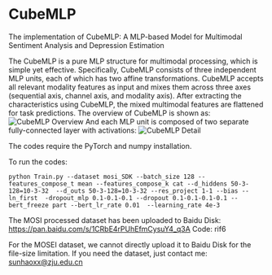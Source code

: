# CubeMLP
The implementation of CubeMLP: A MLP-based Model for Multimodal Sentiment Analysis and Depression Estimation

The CubeMLP is a pure MLP structure for multimodal processing, which is simple yet effective.
Specifically, CubeMLP consists of three independent MLP units, each of which has two affine transformations.
CubeMLP accepts all relevant modality features as input and mixes them across three axes (sequential axis, channel axis, and modality axis). 
After extracting the characteristics using CubeMLP, the mixed multimodal features are flattened for task predictions.
The overview of CubeMLP is shown as:
![CubeMLP Overview](./figure/overall.png)
And each MLP unit is composed of two separate fully-connected layer with activations:
![CubeMLP Detail](./figure/detail.png)

The codes require the PyTorch and numpy installation.

To run the codes:
```
python Train.py --dataset mosi_SDK --batch_size 128 --features_compose_t mean --features_compose_k cat --d_hiddens 50-3-128=10-3-32  --d_outs 50-3-128=10-3-32 --res_project 1-1 --bias --ln_first  -dropout_mlp 0.1-0.1-0.1 --dropout 0.1-0.1-0.1-0.1 --bert_freeze part --bert_lr_rate 0.01  --learning_rate 4e-3
```

The MOSI processed dataset has been uploaded to Baidu Disk: https://pan.baidu.com/s/1CRbE4rPUhEfmCysuY4_q3A Code: rif6


For the MOSEI dataset, we cannot directly upload it to Baidu Disk for the file-size limitation.
If you need the dataset, just contact me: sunhaoxx@zju.edu.cn

